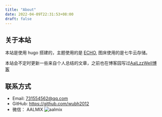```yaml
---
title: "About"
date: 2022-04-09T22:31:53+08:00
draft: false
---
```


## 关于本站

本站是使用 hugo 搭建的，主题使用的是 [ECHO](https://github.com/forecho/hugo-theme-echo), 图床使用的是七牛云存储。

本站会不定时更新一些来自个人总结的文章，之前也在博客园写过[AalLzzWell博客](https://www.cnblogs.com/wubh/)

## 联系方式

* Email: 731554562@qq.com
* GitHub: https://github.com/wubh2012
* 微信： AALMIX
![aalmix](https://static.aalmix.com/%E5%BE%AE%E4%BF%A1%E5%85%AC%E4%BC%97%E5%8F%B7-AALMIX.png)
